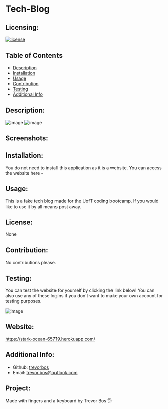 # Tech-Blog

  ## Licensing:
  [![license](https://img.shields.io/badge/license-None-blue)](https://shields.io)

  ## Table of Contents 
  - [Description](#description)
  - [Installation](#installation)
  - [Usage](#usage)
  - [Contribution](#contribution)
  - [Testing](#testing)
  - [Additional Info](#additional-info)

  ## Description:
![image](https://user-images.githubusercontent.com/103614767/182494239-93c4e951-7321-4a01-b196-ca6614d2b833.png)
![image](https://user-images.githubusercontent.com/103614767/182494292-23a99551-39a0-4cd6-be86-179dfd5a4b0b.png)

  ## Screenshots:

  
  ## Installation:
  You do not need to install this application as it is a website. You can access the website here - 

  ## Usage:
  This is a fake tech blog made for the UofT coding bootcamp. If you would like to use it by all means post away.

  ## License:
  None

  ## Contribution:
  No contributions please.

  ## Testing:
  You can test the website for yourself by clicking the link below! You can also use any of these logins if you don't want to make your own account for testing purposes.
  
  ![image](https://user-images.githubusercontent.com/103614767/182721073-c16c999b-4ed8-4de8-acc6-e57537cb66c3.png)
  
  ## Website:
  https://stark-ocean-65719.herokuapp.com/

  ## Additional Info:
  - Github: [trevorbos](https://github.com/trevorbos)
  - Email: trevor.bos@outlook.com 

  ## Project:
  Made with fingers and a keyboard by Trevor Bos 🖐️
